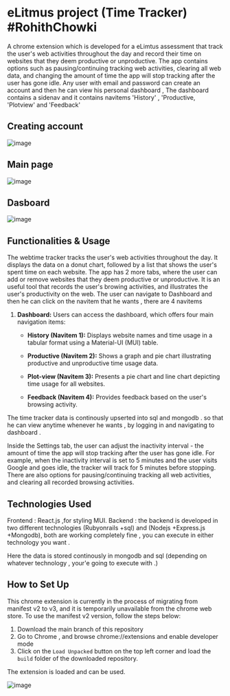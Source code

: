 # eLitmus project (Time Tracker) #RohithChowki



A chrome extension which is developed for a eLimtus assessment that track the user's web activities throughout the day and record their time on websites that they deem productive or unproductive. The app contains options such as pausing/continuing tracking web activities, clearing all web data, and changing the amount of time the app will stop tracking after the user has gone idle.
Any user with email and password can create an account and then he can view his personal dashboard , The dashboard contains a sidenav and it contains navitems 'History' , 'Productive, 'Plotview' and 'Feedback'
## Creating account

![image](https://github.com/Rohithchowk/eLitmusprojectfinal/blob/main/screenshots/Screenshot%20(308).png?raw=true)

## Main page 

![image](https://github.com/Rohithchowk/eLitmusprojectfinal/blob/main/screenshots/Screenshot%20(297).png?raw=true)

## Dasboard

![image](https://github.com/Rohithchowk/eLitmusprojectfinal/blob/main/screenshots/Screenshot%20(297).png?raw=true)

## Functionalities & Usage

The webtime tracker tracks the user's web activities throughout the day. It displays the data on a donut chart, followed by a list that shows the user's spent time on each website. The app has 2 more tabs, where the user can add or remove websites that they deem productive or unproductive. It is an useful tool that records the user's browing activities, and illustrates the user's productivity on the web. The user can navigate to Dashboard and then he can click on the navitem that he wants , there are 4 navitems 





1. **Dashboard:** Users can access the dashboard, which offers four main navigation items:

    - **History (Navitem 1):** Displays website names and time usage in a tabular format using a Material-UI (MUI) table.
    
    - **Productive (Navitem 2):** Shows a graph and pie chart illustrating productive and unproductive time usage data.
    
    - **Plot-view (Navitem 3):** Presents a pie chart and line chart depicting time usage for all websites.
    
    - **Feedback (Navitem 4):** Provides feedback based on the user's browsing activity.



The time tracker data is continously upserted into sql and mongodb . so that he can view anytime whenever he wants , by logging in and navigating to dashboard .

Inside the Settings tab, the user can adjust the inactivity interval - the amount of time the app will stop tracking after the user has gone idle. For example, when the inactivity interval is set to 5 minutes and the user visits Google and goes idle, the tracker will track for 5 minutes before stopping. There are also options for pausing/continuing tracking all web activities, and clearing all recorded browsing activities.


## Technologies Used
Frontend : React.js ,for styling MUI.
Backend : the backend is developed in two different technologies (Rubyonrails +sql) and  (Nodejs +Express.js +Mongodb), both are working completely fine , you can execute in either technology you want . 

Here the data is stored continously in mongodb and sql (depending on  whatever technology , your'e going to execute with .)
          
## How to Set Up

This chrome extension is currently in the process of migrating from manifest v2 to v3, and it is temporarily unavailable from the chrome web store. To use the manifest v2 version, follow the steps below:

1. Download the main branch of this repository
2. Go to Chrome , and browse chrome://extensions and enable developer mode 
3. Click on the ```Load Unpacked``` button on the top left corner and load the ```build``` folder of the downloaded repository.

The extension is loaded and can be used.

![image](https://github.com/JasonChen1203/auto-productivity-tracker/blob/main/public/demo_01.png?raw=true)

